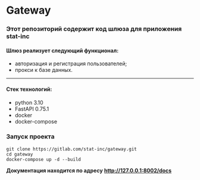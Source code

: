 # Gateway

### Этот репозиторий содержит код шлюза для приложения stat-inc

#### Шлюз реализует следующий функционал:

- авторизация и регистрация пользователей;
- прокси к базе данных.

------

#### Стек технологий:

- python 3.10
- FastAPI 0.75.1
- docker
- docker-compose



### Запуск проекта

```
git clone https://gitlab.com/stat-inc/gateway.git
cd gateway
docker-compose up -d --build
```

**Документация находится по адресу**  **http://127.0.0.1:8002/docs** 
